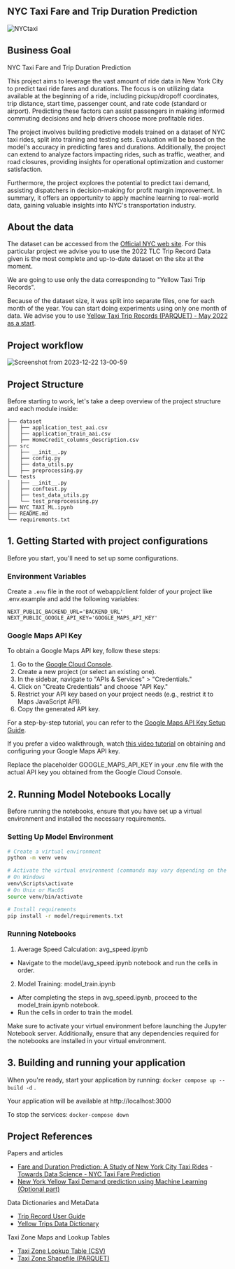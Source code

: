 ## NYC Taxi Fare and Trip Duration Prediction

![NYCtaxi](https://github.com/Dotto-Luis/Projects/assets/93018629/7a30c89d-aeeb-4cc1-8bea-f971d7d0f15e)

## Business Goal

NYC Taxi Fare and Trip Duration Prediction

This project aims to leverage the vast amount of ride data in New York City to predict taxi ride fares and durations. The focus is on utilizing data available at the beginning of a ride, including pickup/dropoff coordinates, trip distance, start time, passenger count, and rate code (standard or airport). Predicting these factors can assist passengers in making informed commuting decisions and help drivers choose more profitable rides.

The project involves building predictive models trained on a dataset of NYC taxi rides, split into training and testing sets. Evaluation will be based on the model's accuracy in predicting fares and durations. Additionally, the project can extend to analyze factors impacting rides, such as traffic, weather, and road closures, providing insights for operational optimization and customer satisfaction.

Furthermore, the project explores the potential to predict taxi demand, assisting dispatchers in decision-making for profit margin improvement. In summary, it offers an opportunity to apply machine learning to real-world data, gaining valuable insights into NYC's transportation industry.


## About the data

The dataset can be accessed from the [Official NYC web site](https://www.nyc.gov/site/tlc/about/tlc-trip-record-data.page). For this particular project we advise you to use the 2022 TLC Trip Record Data given is the most complete and up-to-date dataset on the site at the moment.

We are going to use only the data corresponding to "Yellow Taxi Trip Records".

Because of the dataset size, it was split into separate files, one for each month of the year. You can start doing experiments using only one month of data. We advise you to use [Yellow Taxi Trip Records (PARQUET) - May 2022 as a start](https://d37ci6vzurychx.cloudfront.net/trip-data/yellow_tripdata_2022-05.parquet).

## Project workflow

![Screenshot from 2023-12-22 13-00-59](https://github.com/xtianhb/nyc_taxi_ml/assets/93018629/d66217f8-0c9b-47c5-a19a-84ba7767e1a5)


## Project Structure

Before starting to work, let's take a deep overview of the project structure and each module inside:

```console
├── dataset
│   ├── application_test_aai.csv
│   ├── application_train_aai.csv
│   ├── HomeCredit_columns_description.csv
├── src
│   ├── __init__.py
│   ├── config.py
│   ├── data_utils.py
│   ├── preprocessing.py
└── tests
│   ├── __init__.py
│   ├── conftest.py
│   ├── test_data_utils.py
│   └── test_preprocessing.py
├── NYC_TAXI_ML.ipynb
├── README.md
└── requirements.txt
```

## 1. Getting Started with project configurations

Before you start, you'll need to set up some configurations.

### Environment Variables

Create a `.env` file in the root of webapp/client folder of your project like .env.example and add the following variables:

```
NEXT_PUBLIC_BACKEND_URL='BACKEND_URL'
NEXT_PUBLIC_GOOGLE_API_KEY='GOOGLE_MAPS_API_KEY'
```

### Google Maps API Key

To obtain a Google Maps API key, follow these steps:

1. Go to the [Google Cloud Console](https://console.cloud.google.com/).
2. Create a new project (or select an existing one).
3. In the sidebar, navigate to "APIs & Services" > "Credentials."
4. Click on "Create Credentials" and choose "API Key."
5. Restrict your API key based on your project needs (e.g., restrict it to Maps JavaScript API).
6. Copy the generated API key.

For a step-by-step tutorial, you can refer to the [Google Maps API Key Setup Guide](https://developers.google.com/maps/documentation/embed/get-api-key).

If you prefer a video walkthrough, watch [this video tutorial](https://www.youtube.com/watch?v=2_HZObVbe-g) on obtaining and configuring your Google Maps API key.

Replace the placeholder GOOGLE_MAPS_API_KEY in your .env file with the actual API key you obtained from the Google Cloud Console.

## 2. Running Model Notebooks Locally

Before running the notebooks, ensure that you have set up a virtual environment and installed the necessary requirements.

### Setting Up Model Environment

```bash
# Create a virtual environment
python -m venv venv

# Activate the virtual environment (commands may vary depending on the operating system)
# On Windows
venv\Scripts\activate
# On Unix or MacOS
source venv/bin/activate

# Install requirements
pip install -r model/requirements.txt
```

### Running Notebooks

1. Average Speed Calculation: avg_speed.ipynb

- Navigate to the model/avg_speed.ipynb notebook and run the cells in order.

2. Model Training: model_train.ipynb

- After completing the steps in avg_speed.ipynb, proceed to the model_train.ipynb notebook.
- Run the cells in order to train the model.

Make sure to activate your virtual environment before launching the Jupyter Notebook server. Additionally, ensure that any dependencies required for the notebooks are installed in your virtual environment.

## 3. Building and running your application

When you're ready, start your application by running:
`docker compose up --build -d` .

Your application will be available at http://localhost:3000

To stop the services:
`docker-compose down`


## Project References

Papers and articles
- [Fare and Duration Prediction: A Study of New York City Taxi Rides](https://cs229.stanford.edu/proj2016/report/AntoniadesFadaviFobaAmonJuniorNewYorkCityCabPricing-report.pdf)
-[Towards Data Science - NYC Taxi Fare Prediction](https://towardsdatascience.com/nyc-taxi-fare-prediction-605159aa9c24)
- [New York Yellow Taxi Demand prediction using Machine Learning (Optional part)](https://medium.com/analytics-vidhya/new-york-yellow-taxi-demand-prediction-using-machine-learning-fc697d20ff86)

Data Dictionaries and MetaData
- [Trip Record User Guide](https://www.nyc.gov/assets/tlc/downloads/pdf/trip_record_user_guide.pdf)
- [Yellow Trips Data Dictionary](https://www.nyc.gov/assets/tlc/downloads/pdf/data_dictionary_trip_records_yellow.pdf)

Taxi Zone Maps and Lookup Tables
- [Taxi Zone Lookup Table (CSV)](https://d37ci6vzurychx.cloudfront.net/misc/taxi+_zone_lookup.csv)
- [Taxi Zone Shapefile (PARQUET)](https://d37ci6vzurychx.cloudfront.net/misc/taxi_zones.zip)

